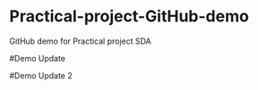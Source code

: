 # Practical-project-GitHub-demo
GitHub demo for Practical project SDA

#Demo Update

#Demo Update 2
